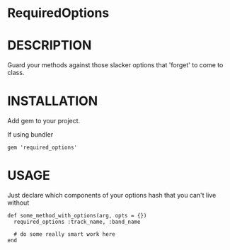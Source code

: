 RequiredOptions
=======

# DESCRIPTION

Guard your methods against those slacker options that 'forget' to come to class.

# INSTALLATION

Add gem to your project.

If using bundler

    gem 'required_options'

# USAGE

Just declare which components of your options hash that you can't live without

    def some_method_with_options(arg, opts = {})
      required_options :track_name, :band_name

      # do some really smart work here
    end
